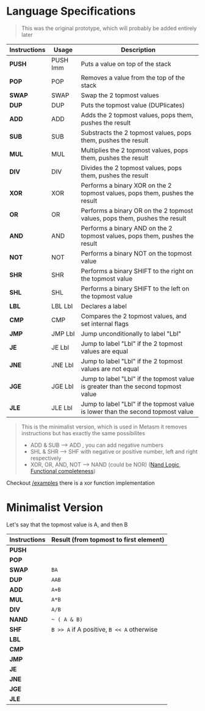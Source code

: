 # **Language Specifications**

> This was the original prototype, which will probably be added entirely later

Instructions    | Usage     | Description
---             | ---       | ---
**PUSH**        | PUSH Imm  | Puts a value on top of the stack 
**POP**         | POP       | Removes a value from the top of the stack 
**SWAP**        | SWAP      | Swap the 2 topmost values 
**DUP**         | DUP       | Puts the topmost value (DUPlicates)
**ADD**         | ADD       | Adds the 2 topmost values, pops them, pushes the result 
**SUB**         | SUB       | Substracts the 2 topmost values, pops them, pushes the result
**MUL**         | MUL       | Multiplies the 2 topmost values, pops them, pushes the result
**DIV**         | DIV       | Divides the 2 topmost values, pops them, pushes the result
**XOR**         | XOR       | Performs a binary XOR on the 2 topmost values, pops them, pushes the result
**OR**          | OR        | Performs a binary OR on the 2 topmost values, pops them, pushes the result
**AND**         | AND       | Performs a binary AND on the 2 topmost values, pops them, pushes the result
**NOT**         | NOT       | Performs a binary NOT on the topmost value
**SHR**         | SHR       | Performs a binary SHIFT to the right on the topmost value
**SHL**         | SHL       | Performs a binary SHIFT to the left on the topmost value 
**LBL**         | LBL Lbl   | Declares a label
**CMP**         | CMP       | Compares the 2 topmost values, and set internal flags
**JMP**         | JMP Lbl   | Jump unconditionally to label "Lbl"
**JE**          | JE Lbl    | Jump to label "Lbl" if the 2 topmost values are equal
**JNE**         | JNE Lbl   | Jump to label "Lbl" if the 2 topmost values are not equal
**JGE**         | JGE Lbl   | Jump to label "Lbl" if the topmost value is greater than the second topmost value
**JLE**         | JLE Lbl   | Jump to label "Lbl" if the topmost value is lower than the second topmost value

> This is the minimalist version, which is used in Metasm
> it removes instructions but has exactly the same possibilites
> * ADD & SUB --> ADD , you can add negative numbers
> * SHL & SHR --> SHF with negative or positive number, left and right respectively
> * XOR, OR, AND, NOT --> NAND (could be NOR) ([Nand Logic](https://en.wikipedia.org/wiki/NAND_logic), [Functional completeness](https://en.wikipedia.org/wiki/Functional_completeness))

Checkout [/examples](https://github.com/tonykero/Metasm/tree/master/examples) there is a xor function implementation

# **Minimalist Version**
Let's say that the topmost value is A, and then B

Instructions    | Result (from topmost to first element)
---             | ---
**PUSH**        | 
**POP**         |
**SWAP**        | `BA`
**DUP**         | `AAB`
**ADD**         | `A+B`
**MUL**         | `A*B`
**DIV**         | `A/B`
**NAND**        | `~ ( A & B)`
**SHF**         | `B >> A` if A positive, `B << A` otherwise
**LBL**         |
**CMP**         |
**JMP**         |
**JE**          |
**JNE**         |
**JGE**         |
**JLE**         |